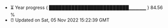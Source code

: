- ⏳ Year progress { █████████████████████████▁▁▁▁▁ } 84.56 %
- ⏰ Updated on Sat, 05 Nov 2022 15:22:39 GMT

